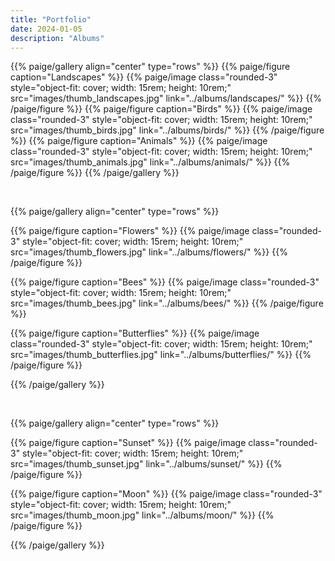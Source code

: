 ```yaml
---
title: "Portfolio"
date: 2024-01-05
description: "Albums"
---
```


{{% paige/gallery align="center" type="rows" %}}
{{% paige/figure caption="Landscapes" %}}
{{% paige/image class="rounded-3" style="object-fit: cover; width: 15rem; height: 10rem;" 
                src="images/thumb_landscapes.jpg" 
                link="../albums/landscapes/" %}}
{{% /paige/figure %}}
{{% paige/figure caption="Birds" %}}
{{% paige/image class="rounded-3" style="object-fit: cover; width: 15rem; height: 10rem;" 
                src="images/thumb_birds.jpg"
                link="../albums/birds/" %}}
{{% /paige/figure %}}
{{% paige/figure caption="Animals" %}}
{{% paige/image class="rounded-3" style="object-fit: cover; width: 15rem; height: 10rem;" 
                src="images/thumb_animals.jpg"
                link="../albums/animals/" %}}
{{% /paige/figure %}}
{{% /paige/gallery %}}

<br>

{{% paige/gallery align="center" type="rows" %}}

{{% paige/figure caption="Flowers" %}}
{{% paige/image class="rounded-3" style="object-fit: cover; width: 15rem; height: 10rem;" 
                src="images/thumb_flowers.jpg"
                link="../albums/flowers/" %}}
{{% /paige/figure %}}

{{% paige/figure caption="Bees" %}}
{{% paige/image class="rounded-3" style="object-fit: cover; width: 15rem; height: 10rem;" 
                src="images/thumb_bees.jpg"
                link="../albums/bees/" %}}
{{% /paige/figure %}}

{{% paige/figure caption="Butterflies" %}}
{{% paige/image class="rounded-3" style="object-fit: cover; width: 15rem; height: 10rem;" 
                src="images/thumb_butterflies.jpg"
                link="../albums/butterflies/" %}}
{{% /paige/figure %}}

{{% /paige/gallery %}}

<br>

{{% paige/gallery align="center" type="rows" %}}

{{% paige/figure caption="Sunset" %}}
{{% paige/image class="rounded-3" style="object-fit: cover; width: 15rem; height: 10rem;" 
                src="images/thumb_sunset.jpg"
                link="../albums/sunset/" %}}
{{% /paige/figure %}}

{{% paige/figure caption="Moon" %}}
{{% paige/image class="rounded-3" style="object-fit: cover; width: 15rem; height: 10rem;" 
                src="images/thumb_moon.jpg"
                link="../albums/moon/" %}}
{{% /paige/figure %}}

{{% /paige/gallery %}}
